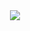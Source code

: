 <div id="header" align="center">
  <img src=https://www.behance.net/gallery/126487093/Loading/modules/717897411
</div>
